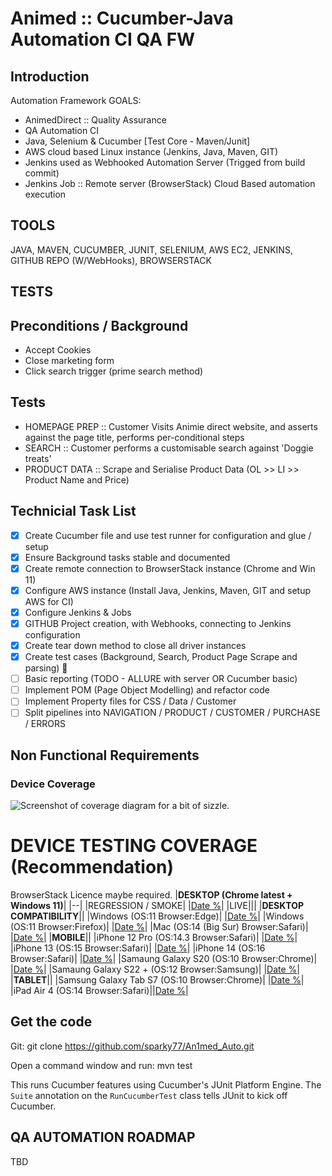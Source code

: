 # Animed :: Cucumber-Java Automation CI QA FW

## Introduction
Automation Framework GOALS: 
+ AnimedDirect :: Quality Assurance
+ QA Automation CI
+ Java, Selenium & Cucumber [Test Core - Maven/Junit]
+ AWS cloud based Linux instance (Jenkins, Java, Maven, GIT)
+ Jenkins used as Webhooked Automation Server (Trigged from build commit)
+ Jenkins Job :: Remote server (BrowserStack) Cloud Based automation execution

## TOOLS
JAVA, MAVEN, CUCUMBER, JUNIT, SELENIUM, AWS EC2, JENKINS, GITHUB REPO (W/WebHooks), BROWSERSTACK

## TESTS

## Preconditions / Background

- Accept Cookies
- Close marketing form
- Click search trigger (prime search method)

## Tests 

- HOMEPAGE PREP :: Customer Visits Animie direct website, and asserts against the page title, performs per-conditional steps
- SEARCH :: Customer performs a customisable search against 'Doggie treats'
- PRODUCT DATA :: Scrape and Serialise Product Data (OL >> LI >> Product Name and Price) 

## Technicial Task List

- [x] Create Cucumber file and use test runner for configuration and glue / setup
- [x] Ensure Background tasks stable and documented
- [x] Create remote connection to BrowserStack instance (Chrome and Win 11)
- [x] Configure AWS instance (Install Java, Jenkins, Maven, GIT and setup AWS for CI)
- [x] Configure Jenkins & Jobs
- [x] GITHUB Project creation, with Webhooks, connecting to Jenkins configuration
- [x] Create tear down method to close all driver instances
- [x] Create test cases (Background, Search, Product Page Scrape and parsing) :tada:
- [ ] Basic reporting (TODO - ALLURE with server OR Cucumber basic)
- [ ] Implement POM (Page Object Modelling) and refactor code
- [ ] Implement Property files for CSS / Data / Customer 
- [ ] Split pipelines into NAVIGATION / PRODUCT / CUSTOMER / PURCHASE / ERRORS 

## Non Functional Requirements

### Device Coverage

![Screenshot of coverage diagram for a bit of sizzle.](https://cdn-icons-png.flaticon.com/512/17/17470.png)

# DEVICE TESTING COVERAGE (Recommendation)
BrowserStack Licence maybe required. 
|**DESKTOP (Chrome latest + Windows 11)**|
|--|
|REGRESSION / SMOKE| |[Date %]()|
|LIVE||[]()|
|**DESKTOP COMPATIBILITY**||
|Windows (OS:11 Browser:Edge)| |[Date %]()|
|Windows (OS:11 Browser:Firefox)| |[Date %]()|
|Mac (OS:14 (Big Sur) Browser:Safari)| |[Date %]()|
|**MOBILE**||
|iPhone 12 Pro (OS:14.3 Browser:Safari)| |[Date %]()|
|iPhone 13 (OS:15 Browser:Safari)| |[Date %]()|
|iPhone 14 (OS:16 Browser:Safari)| |[Date %]()|
|Samaung Galaxy S20 (OS:10 Browser:Chrome)| |[Date %]()|
|Samaung Galaxy S22 + (OS:12 Browser:Samsung)| |[Date %]()|
|**TABLET**||
|Samsung Galaxy Tab S7 (OS:10 Browser:Chrome)| |[Date %]()|
|iPad Air 4 (OS:14 Browser:Safari)||[Date %]()|

## Get the code

Git:
    git clone https://github.com/sparky77/An1med_Auto.git

Open a command window and run:
mvn test

This runs Cucumber features using Cucumber's JUnit Platform Engine. The `Suite`
annotation on the `RunCucumberTest` class tells JUnit to kick off Cucumber.

## QA AUTOMATION ROADMAP
TBD
